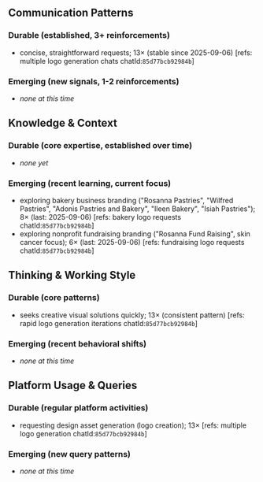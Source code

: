 ## Communication Patterns
### Durable (established, 3+ reinforcements)
- concise, straightforward requests; 13× (stable since 2025-09-06) [refs: multiple logo generation chats chatId:`85d77bcb92984b`]

### Emerging (new signals, 1-2 reinforcements)
- _none at this time_

## Knowledge & Context
### Durable (core expertise, established over time)
- _none yet_

### Emerging (recent learning, current focus)
- exploring bakery business branding ("Rosanna Pastries", "Wilfred Pastries", "Adonis Pastries and Bakery", "Ileen Bakery", "Isiah Pastries"); 8× (last: 2025-09-06) [refs: bakery logo requests chatId:`85d77bcb92984b`]
- exploring nonprofit fundraising branding ("Rosanna Fund Raising", skin cancer focus); 6× (last: 2025-09-06) [refs: fundraising logo requests chatId:`85d77bcb92984b`]

## Thinking & Working Style
### Durable (core patterns)
- seeks creative visual solutions quickly; 13× (consistent pattern) [refs: rapid logo generation iterations chatId:`85d77bcb92984b`]

### Emerging (recent behavioral shifts)
- _none at this time_

## Platform Usage & Queries
### Durable (regular platform activities)
- requesting design asset generation (logo creation); 13× [refs: multiple logo generation chatId:`85d77bcb92984b`]

### Emerging (new query patterns)
- _none at this time_